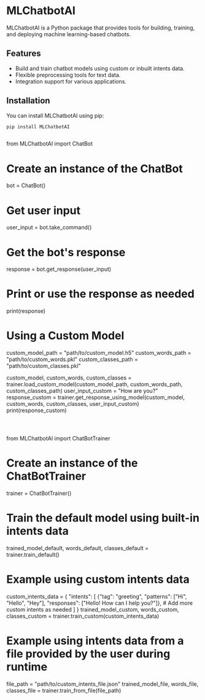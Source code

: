 # MLChatbotAI

MLChatbotAI is a Python package that provides tools for building, training, and deploying machine learning-based chatbots.

## Features

- Build and train chatbot models using custom or inbuilt intents data.
- Flexible preprocessing tools for text data.
- Integration support for various applications.

## Installation

You can install MLChatbotAI using pip:

```bash
pip install MLChatbotAI



```
from MLChatbotAI import ChatBot

# Create an instance of the ChatBot
bot = ChatBot()

# Get user input
user_input = bot.take_command()

# Get the bot's response
response = bot.get_response(user_input)

# Print or use the response as needed
print(response)

# Using a Custom Model
custom_model_path = "path/to/custom_model.h5"
custom_words_path = "path/to/custom_words.pkl"
custom_classes_path = "path/to/custom_classes.pkl"

custom_model, custom_words, custom_classes = trainer.load_custom_model(custom_model_path, custom_words_path, custom_classes_path)
user_input_custom = "How are you?"
response_custom = trainer.get_response_using_model(custom_model, custom_words, custom_classes, user_input_custom)
print(response_custom)
```



```
from MLChatbotAI import ChatBotTrainer

# Create an instance of the ChatBotTrainer
trainer = ChatBotTrainer()

# Train the default model using built-in intents data
trained_model_default, words_default, classes_default = trainer.train_default()

# Example using custom intents data
custom_intents_data = {
    "intents": [
        {"tag": "greeting", "patterns": ["Hi", "Hello", "Hey"], "responses": ["Hello! How can I help you?"]},
        # Add more custom intents as needed
    ]
}
trained_model_custom, words_custom, classes_custom = trainer.train_custom(custom_intents_data)

# Example using intents data from a file provided by the user during runtime
file_path = "path/to/custom_intents_file.json"
trained_model_file, words_file, classes_file = trainer.train_from_file(file_path)
```
